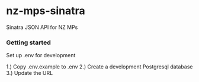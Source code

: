 nz-mps-sinatra
==============

Sinatra JSON API for NZ MPs

### Getting started

Set up .env for development

1.) Copy .env.example to .env
2.) Create a development Postgresql database
3.) Update the URL
